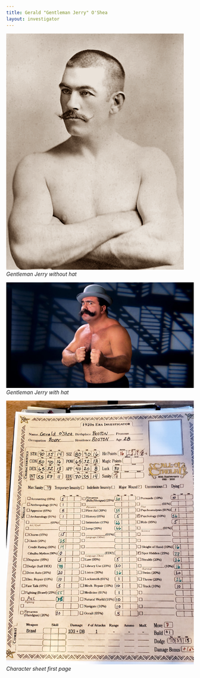 ```yaml
---
title: Gerald "Gentleman Jerry" O'Shea
layout: investigator
---
```


![Gentleman Jerry](jerry-without-hat.png)
_Gentleman Jerry without hat_

![Gentleman Jerry](jerry-with-hat.jpg)
_Gentleman Jerry with hat_

![character sheet](jerry.jpg)
_Character sheet first page_
